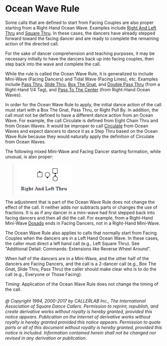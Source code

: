 
# Ocean Wave Rule

Some calls that are defined to start from Facing Couples are
also proper starting from a Right-Hand Ocean Wave. Examples
include [Right And Left Thru](../b1/right_and_left_thru.md)
and [Square Thru](../b1/square_thru.md). In these cases, the
dancers have already stepped forward toward the facing dancer and
are ready to complete the remaining action of the directed call.

For the sake of dancer comprehension and teaching purposes,
it may be necessary initially to have the dancers back up into
facing couples, then step back into the wave and complete the
call.

While the rule is called the Ocean Wave Rule, it is
generalized to include Mini-Wave (Facing Dancers) and Tidal Wave
(Facing Lines), etc. Examples include [Pass Thru](../b1/pass_thru.md),
[Slide Thru](../ms/slide_thru.md),
[Box The Gnat](box_the_gnat.md),
and [Double Pass Thru](../b1/double_pass_thru.md) (from a Right-Hand 1/4 Tag), and
[Pass To The Center](../ms/pass_to_the_center.md) (from Right-Hand Ocean Waves).

In order for the Ocean Wave Rule to apply, the initial dance
action of the call must start with a Box The Gnat, Pass Thru, or
Right Pull By. In addition, the call must not be defined to have a
different dance action from an Ocean Wave. For example, the call
Circulate is defined from Eight Chain Thru and from Ocean Waves.
It would be improper to call [Circulate](../b1/circulate.md)
from Ocean Waves and expect
dancers to dance it as a Step Thru based on the Ocean Wave Rule
because they would naturally apply the definition of Circulate
from Ocean Waves.

The following mixed Mini-Wave and Facing Dancer starting
formation, while unusual, is also proper:

> 
> ![alt](ocean_wave_rule.png)
> 

The adjustment that is part of the Ocean Wave Rule does not
change the effect of the call. It neither adds nor subtracts parts
or changes the use of fractions. It is as if any dancer in a
mini-wave had first stepped back into facing dancers and then all
did the call. For example, from a Right-Hand Mini-Wave
[Dosado](../b1/dosado.md) ends
in Facing Dancers, not in a Right-Hand Mini-Wave.

The Ocean Wave Rule also applies to calls that normally start
from Facing Couples when the dancers are in a Left Hand Ocean
Wave. In these cases, the caller must direct a left hand call
(e.g., Left Square Thru). See "Additional Detail: Commands:
Extensions like Reverse Wheel Around".

When half of the dancers are in a Mini-Wave, and the other
half of the dancers are Facing Dancers, and the call is a 2-dancer
call (e.g., Box The Gnat, Slide Thru, Pass Thru) the caller should
make clear who is to do the call (e.g., Everyone or Those Facing).

Timing: Application of the Ocean Wave Rule
does not change the timing of the call.

###### @ Copyright 1994, 2000-2017 by CALLERLAB Inc., The International Association of Square Dance Callers. Permission to reprint, republish, and create derivative works without royalty is hereby granted, provided this notice appears. Publication on the Internet of derivative works without royalty is hereby granted provided this notice appears. Permission to quote parts or all of this document without royalty is hereby granted, provided this notice is included. Information contained herein shall not be changed nor revised in any derivation or publication.

